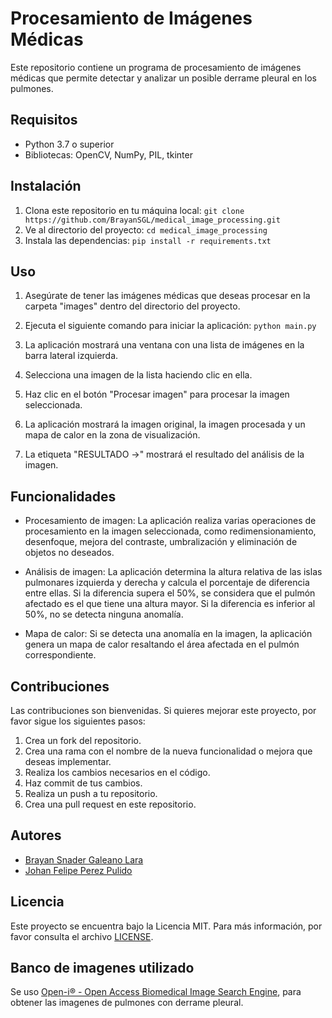 # Procesamiento de Imágenes Médicas
Este repositorio contiene un programa de procesamiento de imágenes médicas que permite detectar y analizar un posible derrame pleural en los pulmones.

## Requisitos
- Python 3.7 o superior
- Bibliotecas: OpenCV, NumPy, PIL, tkinter

## Instalación
1. Clona este repositorio en tu máquina local:
`git clone https://github.com/BrayanSGL/medical_image_processing.git`
2. Ve al directorio del proyecto:
`cd medical_image_processing`
3. Instala las dependencias:
`pip install -r requirements.txt`

## Uso
1. Asegúrate de tener las imágenes médicas que deseas procesar en la carpeta "images" dentro del directorio del proyecto.

2. Ejecuta el siguiente comando para iniciar la aplicación:
`python main.py`

3. La aplicación mostrará una ventana con una lista de imágenes en la barra lateral izquierda.

4. Selecciona una imagen de la lista haciendo clic en ella.

5. Haz clic en el botón "Procesar imagen" para procesar la imagen seleccionada.

6. La aplicación mostrará la imagen original, la imagen procesada y un mapa de calor en la zona de visualización.

7. La etiqueta "RESULTADO ->" mostrará el resultado del análisis de la imagen.

## Funcionalidades

- Procesamiento de imagen: La aplicación realiza varias operaciones de procesamiento en la imagen seleccionada, como redimensionamiento, desenfoque, mejora del contraste, umbralización y eliminación de objetos no deseados.

- Análisis de imagen: La aplicación determina la altura relativa de las islas pulmonares izquierda y derecha y calcula el porcentaje de diferencia entre ellas. Si la diferencia supera el 50%, se considera que el pulmón afectado es el que tiene una altura mayor. Si la diferencia es inferior al 50%, no se detecta ninguna anomalía.

- Mapa de calor: Si se detecta una anomalía en la imagen, la aplicación genera un mapa de calor resaltando el área afectada en el pulmón correspondiente.

## Contribuciones
Las contribuciones son bienvenidas. Si quieres mejorar este proyecto, por favor sigue los siguientes pasos:

1. Crea un fork del repositorio.
2. Crea una rama con el nombre de la nueva funcionalidad o mejora que deseas implementar.
3. Realiza los cambios necesarios en el código.
4. Haz commit de tus cambios.
5. Realiza un push a tu repositorio.
6. Crea una pull request en este repositorio.

## Autores
- [Brayan Snader Galeano Lara](https://github.com/brayansgl)
- [Johan Felipe Perez Pulido](https://github.com/JohanPulido)

## Licencia

Este proyecto se encuentra bajo la Licencia MIT. Para más información, por favor consulta el archivo [LICENSE](LICENSE).

## Banco de imagenes utilizado

Se uso [Open-i® - Open Access Biomedical Image Search Engine](https://openi.nlm.nih.gov/), para obtener las imagenes de pulmones con derrame pleural.
